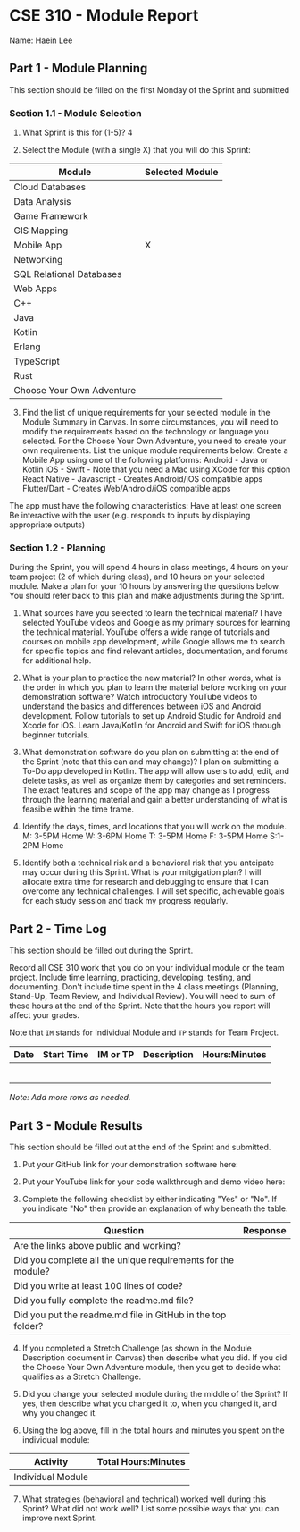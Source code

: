 # CSE 310 - Module Report

Name: Haein Lee

## Part 1 - Module Planning

This section should be filled on the first Monday of the Sprint and submitted

### Section 1.1 - Module Selection

1. What Sprint is this for (1-5)? 4

2. Select the Module (with a single X) that you will do this Sprint:

| Module                    | Selected Module |
| ------------------------- | --------------- |
| Cloud Databases           |                 |
| Data Analysis             |                 |
| Game Framework            |                 |
| GIS Mapping               |                 |
| Mobile App                | X               |
| Networking                |                 |
| SQL Relational Databases  |                 |
| Web Apps                  |                 |
| C++                       |                 |
| Java                      |                 |
| Kotlin                    |                 |
| Erlang                    |                 |
| TypeScript                |                 |
| Rust                      |                 |
| Choose Your Own Adventure |                 |

3. Find the list of unique requirements for your selected module in the Module Summary in Canvas. In some circumstances, you will need to modify the requirements based on the technology or language you selected. For the Choose Your Own Adventure, you need to create your own requirements. List the unique module requirements below:
   Create a Mobile App using one of the following platforms:
   Android - Java or Kotlin
   iOS - Swift - Note that you need a Mac using XCode for this option
   React Native - Javascript - Creates Android/iOS compatible apps
   Flutter/Dart - Creates Web/Android/iOS compatible apps

The app must have the following characteristics:
Have at least one screen
Be interactive with the user (e.g. responds to inputs by displaying appropriate outputs)

### Section 1.2 - Planning

During the Sprint, you will spend 4 hours in class meetings, 4 hours on your team project (2 of which during class), and 10 hours on your selected module. Make a plan for your 10 hours by answering the questions below. You should refer back to this plan and make adjustments during the Sprint.

1. What sources have you selected to learn the technical material? I have selected YouTube videos and Google as my primary sources for learning the technical material. YouTube offers a wide range of tutorials and courses on mobile app development, while Google allows me to search for specific topics and find relevant articles, documentation, and forums for additional help.

2. What is your plan to practice the new material? In other words, what is the order in which you plan to learn the material before working on your demonstration software? Watch introductory YouTube videos to understand the basics and differences between iOS and Android development. Follow tutorials to set up Android Studio for Android and Xcode for iOS. Learn Java/Kotlin for Android and Swift for iOS through beginner tutorials.

3. What demonstration software do you plan on submitting at the end of the Sprint (note that this can and may change)? I plan on submitting a To-Do app developed in Kotlin. The app will allow users to add, edit, and delete tasks, as well as organize them by categories and set reminders. The exact features and scope of the app may change as I progress through the learning material and gain a better understanding of what is feasible within the time frame.

4. Identify the days, times, and locations that you will work on the module.
   M: 3-5PM Home W: 3-6PM Home T: 3-5PM Home F: 3-5PM Home S:1-2PM Home

5. Identify both a technical risk and a behavioral risk that you antcipate may occur during this Sprint. What is your mitgigation plan? I will allocate extra time for research and debugging to ensure that I can overcome any technical challenges. I will set specific, achievable goals for each study session and track my progress regularly.

## Part 2 - Time Log

This section should be filled out during the Sprint.

Record all CSE 310 work that you do on your individual module or the team project. Include time learning, practicing, developing, testing, and documenting. Don't include time spent in the 4 class meetings (Planning, Stand-Up, Team Review, and Individual Review). You will need to sum of these hours at the end of the Sprint. Note that the hours you report will affect your grades.

Note that `IM` stands for Individual Module and `TP` stands for Team Project.

| Date | Start Time | IM or TP | Description | Hours:Minutes |
| ---- | ---------- | -------- | ----------- | ------------- |
|      |            |          |             |               |
|      |            |          |             |               |
|      |            |          |             |               |
|      |            |          |             |               |
|      |            |          |             |               |
|      |            |          |             |               |

_Note: Add more rows as needed._

## Part 3 - Module Results

This section should be filled out at the end of the Sprint and submitted.

1. Put your GitHub link for your demonstration software here:

2. Put your YouTube link for your code walkthrough and demo video here:

3. Complete the following checklist by either indicating "Yes" or "No". If you indicate "No" then provide an explanation of why beneath the table.

| Question                                                     | Response |
| ------------------------------------------------------------ | -------- |
| Are the links above public and working?                      |          |
| Did you complete all the unique requirements for the module? |          |
| Did you write at least 100 lines of code?                    |          |
| Did you fully complete the readme.md file?                   |          |
| Did you put the readme.md file in GitHub in the top folder?  |          |

4. If you completed a Stretch Challenge (as shown in the Module Description document in Canvas) then describe what you did. If you did the Choose Your Own Adventure module, then you get to decide what qualifies as a Stretch Challenge.

5. Did you change your selected module during the middle of the Sprint? If yes, then describe what you changed it to, when you changed it, and why you changed it.

6. Using the log above, fill in the total hours and minutes you spent on the individual module:

| Activity          | Total Hours:Minutes |
| ----------------- | ------------------- |
| Individual Module |                     |

7. What strategies (behavioral and technical) worked well during this Sprint? What did not work well? List some possible ways that you can improve next Sprint.

